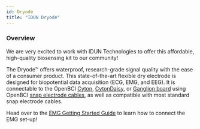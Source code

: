 ```yaml
---
id: Dryode
title: "IDUN Dryode"
---
```

### Overview

We are very excited to work with IDUN Technologies to offer this affordable, high-quality biosensing kit to our community!

The Dryode™ offers waterproof, research-grade signal quality with the ease of a consumer product. This state-of-the-art flexible dry electrode is designed for biopotential data acquisition (ECG, EMG, and EEG). It is connectable to the OpenBCI [Cyton](https://shop.openbci.com/collections/frontpage/products/cyton-biosensing-board-8-channel), [CytonDaisy](https://shop.openbci.com/collections/frontpage/products/cyton-daisy-biosensing-boards-16-channel), or [Ganglion board](https://shop.openbci.com/collections/frontpage/products/ganglion-board) using OpenBCI [snap electrode cables](https://shop.openbci.com/collections/frontpage/products/emg-ecg-snap-electrode-cables), as well as compatible with most standard snap electrode cables.

Head over to the [EMG Getting Started Guide](GettingStarted/Biosensing-Setups/02-EMG-Setup.md) to learn how to connect the EMG set-up!
